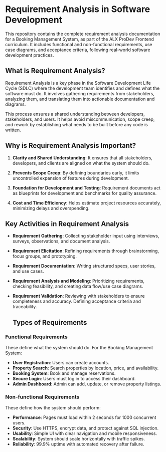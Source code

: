 # Requirement Analysis in Software Development

This repository contains the complete requirement analysis documentation for a Booking Management System, as part of the ALX ProDev Frontend curriculum. It includes functional and non-functional requirements, use case diagrams, and acceptance criteria, following real-world software development practices.

## What is Requirement Analysis?

Requirement Analysis is a key phase in the Software Development Life Cycle (SDLC) where the development team identifies and defines what the software must do. It involves gathering requirements from stakeholders, analyzing them, and translating them into actionable documentation and diagrams.

This process ensures a shared understanding between developers, stakeholders, and users. It helps avoid miscommunication, scope creep, and rework by establishing what needs to be built before any code is written.

## Why is Requirement Analysis Important?

1. **Clarity and Shared Understanding**: It ensures that all stakeholders, developers, and clients are aligned on what the system should do.

2. **Prevents Scope Creep**: By defining boundaries early, it limits uncontrolled expansion of features during development.

3. **Foundation for Development and Testing**: Requirement documents act as blueprints for development and benchmarks for quality assurance.

4. **Cost and Time Efficiency**: Helps estimate project resources accurately, minimizing delays and overspending.


## Key Activities in Requirement Analysis

- **Requirement Gathering**: Collecting stakeholder input using interviews, surveys, observations, and document analysis.

- **Requirement Elicitation**: Refining requirements through brainstorming, focus groups, and prototyping.

- **Requirement Documentation**: Writing structured specs, user stories, and use cases.

- **Requirement Analysis and Modeling**: Prioritizing requirements, checking feasibility, and creating data flow/use case diagrams.

- **Requirement Validation**: Reviewing with stakeholders to ensure completeness and accuracy. Defining acceptance criteria and traceability.

  ## Types of Requirements

### Functional Requirements

These define what the system should do. For the Booking Management System:

- **User Registration**: Users can create accounts.
- **Property Search**: Search properties by location, price, and availability.
- **Booking System**: Book and manage reservations.
- **Secure Login**: Users must log in to access their dashboard.
- **Admin Dashboard**: Admin can add, update, or remove property listings.

### Non-functional Requirements

These define how the system should perform:

- **Performance**: Pages must load within 2 seconds for 1000 concurrent users.
- **Security**: Use HTTPS, encrypt data, and protect against SQL injection.
- **Usability**: Simple UI with clear navigation and mobile responsiveness.
- **Scalability**: System should scale horizontally with traffic spikes.
- **Reliability**: 99.9% uptime with automated recovery after failure.


